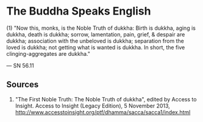 # The Buddha Speaks English
(1) "Now this, monks, is the Noble Truth of dukkha: Birth is dukkha, aging is dukkha, death is dukkha; sorrow, lamentation, pain, grief, & despair are dukkha; association with the unbeloved is dukkha; separation from the loved is dukkha; not getting what is wanted is dukkha. In short, the five clinging-aggregates are dukkha."

— SN 56.11
## Sources
1. "The First Noble Truth: The Noble Truth of dukkha", edited by Access to Insight. Access to Insight (Legacy Edition), 5 November 2013, http://www.accesstoinsight.org/ptf/dhamma/sacca/sacca1/index.html
